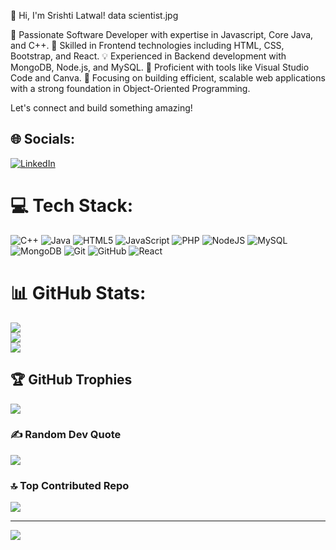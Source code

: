 👋 Hi, I'm Srishti Latwal! data scientist.jpg

🌟 Passionate Software Developer with expertise in Javascript, Core Java, and C++.
🚀 Skilled in Frontend technologies including HTML, CSS, Bootstrap, and React.
💡 Experienced in Backend development with MongoDB, Node.js, and MySQL.
🔧 Proficient with tools like Visual Studio Code and Canva.
💼 Focusing on building efficient, scalable web applications with a strong foundation in Object-Oriented Programming.

Let's connect and build something amazing!

## 🌐 Socials:
[![LinkedIn](https://img.shields.io/badge/LinkedIn-%230077B5.svg?logo=linkedin&logoColor=white)](https://linkedin.com/in/linkedin.com/in/srishti-singh-latwal-9b7083295) 

# 💻 Tech Stack:
![C++](https://img.shields.io/badge/c++-%2300599C.svg?style=for-the-badge&logo=c%2B%2B&logoColor=white) ![Java](https://img.shields.io/badge/java-%23ED8B00.svg?style=for-the-badge&logo=openjdk&logoColor=white) ![HTML5](https://img.shields.io/badge/html5-%23E34F26.svg?style=for-the-badge&logo=html5&logoColor=white) ![JavaScript](https://img.shields.io/badge/javascript-%23323330.svg?style=for-the-badge&logo=javascript&logoColor=%23F7DF1E) ![PHP](https://img.shields.io/badge/php-%23777BB4.svg?style=for-the-badge&logo=php&logoColor=white) ![NodeJS](https://img.shields.io/badge/node.js-6DA55F?style=for-the-badge&logo=node.js&logoColor=white) ![MySQL](https://img.shields.io/badge/mysql-4479A1.svg?style=for-the-badge&logo=mysql&logoColor=white) ![MongoDB](https://img.shields.io/badge/MongoDB-%234ea94b.svg?style=for-the-badge&logo=mongodb&logoColor=white) ![Git](https://img.shields.io/badge/git-%23F05033.svg?style=for-the-badge&logo=git&logoColor=white) ![GitHub](https://img.shields.io/badge/github-%23121011.svg?style=for-the-badge&logo=github&logoColor=white) ![React](https://img.shields.io/badge/react-%2320232a.svg?style=for-the-badge&logo=react&logoColor=%2361DAFB)
# 📊 GitHub Stats:
![](https://github-readme-stats.vercel.app/api?username=srishtilatwal&theme=dark&hide_border=true&include_all_commits=false&count_private=false)<br/>
![](https://github-readme-streak-stats.herokuapp.com/?user=srishtilatwal&theme=dark&hide_border=true)<br/>
![](https://github-readme-stats.vercel.app/api/top-langs/?username=srishtilatwal&theme=dark&hide_border=true&include_all_commits=false&count_private=false&layout=compact)

## 🏆 GitHub Trophies
![](https://github-profile-trophy.vercel.app/?username=srishtilatwal&theme=radical&no-frame=false&no-bg=true&margin-w=4)

### ✍️ Random Dev Quote
![](https://quotes-github-readme.vercel.app/api?type=horizontal&theme=radical)

### 🔝 Top Contributed Repo
![](https://github-contributor-stats.vercel.app/api?username=srishtilatwal&limit=5&theme=dark&combine_all_yearly_contributions=true)

---
[![](https://visitcount.itsvg.in/api?id=srishtilatwal&icon=0&color=0)](https://visitcount.itsvg.in)

<!-- Proudly created with GPRM ( https://gprm.itsvg.in ) -->
